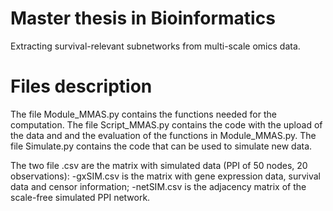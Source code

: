 # Master thesis in Bioinformatics

Extracting survival-relevant subnetworks from multi-scale omics data.

# Files description

The file Module_MMAS.py contains the functions needed for the computation.
The file Script_MMAS.py contains the code with the upload of the data and and the evaluation of the functions in Module_MMAS.py.
The file Simulate.py contains the code that can be used to simulate new data.

The two file .csv are the matrix with simulated data (PPI of 50 nodes, 20 observations):
-gxSIM.csv is the matrix with gene expression data, survival data and censor information;
-netSIM.csv is the adjacency matrix of the scale-free simulated PPI network.
